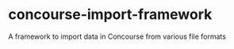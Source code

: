 concourse-import-framework
==========================

A framework to import data in Concourse from various file formats
